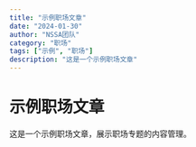 ```yaml
---
title: "示例职场文章"
date: "2024-01-30"
author: "NSSA团队"
category: "职场"
tags: ["示例", "职场"]
description: "这是一个示例职场文章"
---
```


# 示例职场文章

这是一个示例职场文章，展示职场专题的内容管理。
